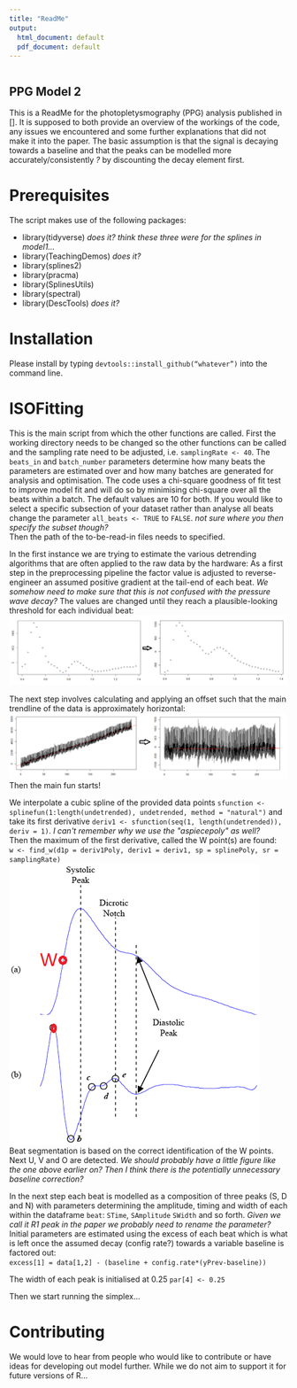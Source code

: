 ```yaml
---
title: "ReadMe"
output:
  html_document: default
  pdf_document: default
---
```


```{r setup, include=FALSE}
```

## PPG Model 2

This is a ReadMe for the photopletysmography (PPG) analysis published in []. It is supposed to both provide an overview of the workings of the code, any issues we encountered and some further explanations that did not make it into the paper. The basic assumption is that the signal is decaying towards a baseline and that the peaks can be modelled more accurately/consistently *?* by discounting the decay element first. 

# Prerequisites
The script makes use of the following packages:  
- library(tidyverse) *does it? think these three were for the splines in model1...*                               
- library(TeachingDemos) *does it?*  
- library(splines2)  
- library(pracma)  
- library(SplinesUtils)    
- library(spectral)  
- library(DescTools) *does it?*  

# Installation
Please install by typing `devtools::install_github(“whatever”)` into the command line.

# ISOFitting
This is the main script from which the other functions are called. First the working directory needs to be changed so the other functions can be called and the sampling rate need to be adjusted, i.e. `samplingRate <- 40`. The `beats_in` and `batch_number` parameters determine how many beats the parameters are estimated over and how many batches are generated for analysis and optimisation. The code uses a chi-square goodness of fit test to improve model fit and will do so by minimising chi-square over all the beats within a batch. The default values are 10 for both.
If you would like to select a specific subsection of your dataset rather than analyse all beats change the parameter `all_beats <- TRUE` to `FALSE`. *not sure where you then specify the subset though?*  
Then the path of the to-be-read-in files needs to specified. 


In the first instance we are trying to estimate the various detrending algorithms that are often applied to the raw data by the hardware: As a first step in the preprocessing pipeline the factor value is adjusted to reverse-engineer an assumed positive gradient at the tail-end of each beat. *We somehow need to make sure that this is not confused with the pressure wave decay?* The values are changed until they reach a plausible-looking threshold for each individual beat: 
![](factorvalue.png)


The next step involves calculating and applying an offset such that the main trendline of the data is approximately horizontal:
![](offset1.png)
Then the main fun starts!

We interpolate a cubic spline of the provided data points 
`sfunction <- splinefun(1:length(undetrended), undetrended, method = "natural")`
and take its first derivative
`deriv1 <- sfunction(seq(1, length(undetrended)), deriv = 1)`. *I can't remember why we use the "aspiecepoly" as well?*  
Then the maximum of the first derivative, called the W point(s) are found:  
`w <- find_w(d1p = deriv1Poly, deriv1 = deriv1, sp = splinePoly, sr = samplingRate)`
![](Wpoint.png)  
Beat segmentation is based on the correct identification of the W points.  
Next U, V and O are detected. *We should probably have a little figure like the one above earlier on?*
*Then I think there is the potentially unnecessary baseline correction?*  

In the next step each beat is modelled as a composition of three peaks (S, D and N) with parameters determining the amplitude, timing and width of each within the dataframe `beat`: `STime`, `SAmplitude` `SWidth` and so forth. *Given we call it R1 peak in the paper we probably need to rename the parameter?* Initial parameters are estimated using the excess of each beat which is what is left once the assumed decay (config rate?) towards a variable baseline is factored out:     
`excess[1] = data[1,2] - (baseline + config.rate*(yPrev-baseline))`

The width of each peak is initialised at 0.25 `par[4] <- 0.25`  


Then we start running the simplex...

# Contributing 
We would love to hear from people who would like to contribute or have ideas for developing out model further. While we do not aim to support it for future versions of R...
